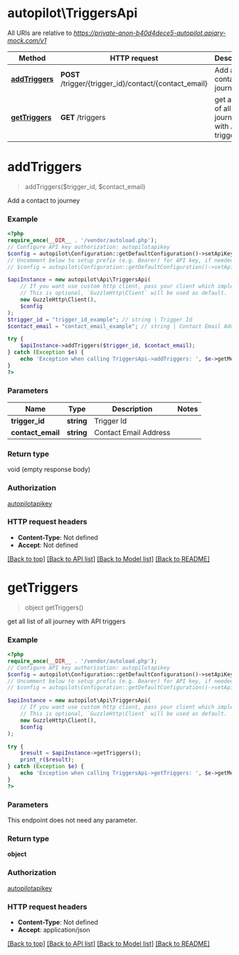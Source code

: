 # autopilot\TriggersApi

All URIs are relative to *https://private-anon-b40d4dece5-autopilot.apiary-mock.com/v1*

Method | HTTP request | Description
------------- | ------------- | -------------
[**addTriggers**](TriggersApi.md#addTriggers) | **POST** /trigger/{trigger_id}/contact/{contact_email} | Add a contact to journey
[**getTriggers**](TriggersApi.md#getTriggers) | **GET** /triggers | get all list of all journey with API triggers

# **addTriggers**
> addTriggers($trigger_id, $contact_email)

Add a contact to journey

### Example
```php
<?php
require_once(__DIR__ . '/vendor/autoload.php');
// Configure API key authorization: autopilotapikey
$config = autopilot\Configuration::getDefaultConfiguration()->setApiKey('autopilotapikey', 'YOUR_API_KEY');
// Uncomment below to setup prefix (e.g. Bearer) for API key, if needed
// $config = autopilot\Configuration::getDefaultConfiguration()->setApiKeyPrefix('autopilotapikey', 'Bearer');

$apiInstance = new autopilot\Api\TriggersApi(
    // If you want use custom http client, pass your client which implements `GuzzleHttp\ClientInterface`.
    // This is optional, `GuzzleHttp\Client` will be used as default.
    new GuzzleHttp\Client(),
    $config
);
$trigger_id = "trigger_id_example"; // string | Trigger Id
$contact_email = "contact_email_example"; // string | Contact Email Address

try {
    $apiInstance->addTriggers($trigger_id, $contact_email);
} catch (Exception $e) {
    echo 'Exception when calling TriggersApi->addTriggers: ', $e->getMessage(), PHP_EOL;
}
?>
```

### Parameters

Name | Type | Description  | Notes
------------- | ------------- | ------------- | -------------
 **trigger_id** | **string**| Trigger Id |
 **contact_email** | **string**| Contact Email Address |

### Return type

void (empty response body)

### Authorization

[autopilotapikey](../../README.md#autopilotapikey)

### HTTP request headers

 - **Content-Type**: Not defined
 - **Accept**: Not defined

[[Back to top]](#) [[Back to API list]](../../README.md#documentation-for-api-endpoints) [[Back to Model list]](../../README.md#documentation-for-models) [[Back to README]](../../README.md)

# **getTriggers**
> object getTriggers()

get all list of all journey with API triggers

### Example
```php
<?php
require_once(__DIR__ . '/vendor/autoload.php');
// Configure API key authorization: autopilotapikey
$config = autopilot\Configuration::getDefaultConfiguration()->setApiKey('autopilotapikey', 'YOUR_API_KEY');
// Uncomment below to setup prefix (e.g. Bearer) for API key, if needed
// $config = autopilot\Configuration::getDefaultConfiguration()->setApiKeyPrefix('autopilotapikey', 'Bearer');

$apiInstance = new autopilot\Api\TriggersApi(
    // If you want use custom http client, pass your client which implements `GuzzleHttp\ClientInterface`.
    // This is optional, `GuzzleHttp\Client` will be used as default.
    new GuzzleHttp\Client(),
    $config
);

try {
    $result = $apiInstance->getTriggers();
    print_r($result);
} catch (Exception $e) {
    echo 'Exception when calling TriggersApi->getTriggers: ', $e->getMessage(), PHP_EOL;
}
?>
```

### Parameters
This endpoint does not need any parameter.

### Return type

**object**

### Authorization

[autopilotapikey](../../README.md#autopilotapikey)

### HTTP request headers

 - **Content-Type**: Not defined
 - **Accept**: application/json

[[Back to top]](#) [[Back to API list]](../../README.md#documentation-for-api-endpoints) [[Back to Model list]](../../README.md#documentation-for-models) [[Back to README]](../../README.md)

